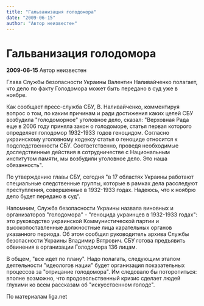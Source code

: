 ```yaml
---
title: "Гальванизация голодомора"
date: "2009-06-15"
author: "Автор неизвестен"
---
```


# Гальванизация голодомора

**2009-06-15** Автор неизвестен

Глава Службы безопасности Украины Валентин Наливайченко полагает, что дело по факту Голодомора может быть передано в суд уже в ноябре.

Как сообщает пресс-служба СБУ, В. Наливайченко, комментируя вопрос о том, по каким причинам и ради достижения каких целей СБУ возбудила "голодоморное" уголовное дело, сказал: "Верховная Рада еще в 2006 году приняла закон о голодоморе, статья первая которого определяет голодомор 1932-1933 годов геноцидом. Согласно украинскому уголовному кодексу статья о геноциде относится к подследственности СБУ. Соответственно, проведя необходимые доследственные действия в сотрудничестве с Национальным институтом памяти, мы возбудили уголовное дело. Это наша обязанность".

По утверждению главы СБУ, сегодня "в 17 областях Украины работают специальные следственные группы, которые в рамках дела расследуют преступления, совершенные в 1932-1933 годах. Надеюсь, что к ноябрю дело будет передано в суд".

Напомним, Служба безопасности Украины назвала виновных и организаторов "голодомора" - "геноцида украинцев в 1932-1933 годах": это руководство украинской Коммунистической партии и высокопоставленные должностные лица карательных органов указанного периода. Об этом сообщил руководитель архива Службы безопасности Украины Владимир Вятрович. СБУ готова предъявить обвинения в организации Голодомора 136 лицам.

В общем, "все идет по плану". Надо полагать, следующим этапом деятельности "идеологов нации" будет организация показательных процессов за "отрицание голодомора". Им следовало бы поторопиться: вполне возможно, что продовольственный кризис сделает людей глухими ко всем рассказам об "искусственном голоде".

По материалам liga.net